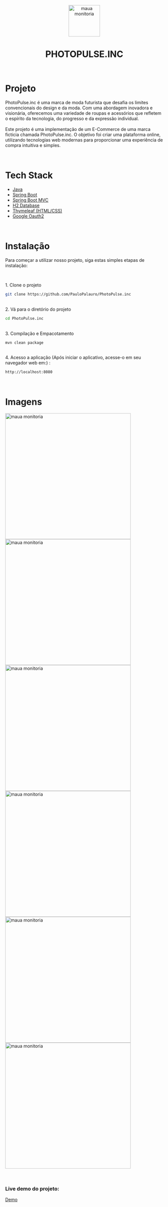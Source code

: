 <p align="center">
  <img src="https://i.imgur.com/kXy2i30.png" width="100" alt="maua monitoria" />
</p>

<h1 align="center">PHOTOPULSE.INC</h1>

<br>

# Projeto 
PhotoPulse.inc é uma marca de moda futurista que desafia os limites convencionais do design e da moda. Com uma abordagem inovadora e visionária, oferecemos uma variedade de roupas e acessórios que refletem o espírito da tecnologia, do progresso e da expressão individual.
<br>
<br>
Este projeto é uma implementação de um E-Commerce de uma marca ficticia chamada PhotoPulse.inc. O objetivo foi criar uma plataforma online, utilizando tecnologias web modernas para proporcionar uma experiência de compra intuitiva e simples.






<br>

# Tech Stack

- [Java](https://www.java.com/)
- [Spring Boot](https://spring.io/projects/spring-boot)
- [Spring Boot MVC](https://spring.io/guides/gs/serving-web-content)
- [H2 Database](https://www.h2database.com/)
- [Thymeleaf (HTML/CSS)](https://www.thymeleaf.org/)
- [Google Oauth2](https://developers.google.com/identity/protocols/oauth2?hl=pt-br)
<br>

# Instalação

Para começar a utilizar nosso projeto, siga estas simples etapas de instalação:

<br>

<p align="left">
1. Clone o projeto
<p></p>
  
```bash
git clone https://github.com/PauloPalauro/PhotoPulse.inc
```
</p>

<br>
2. Vá para o diretório do projeto
<p></p>

```bash
cd PhotoPulse.inc
```

<br>
3. Compilação e Empacotamento
<p></p>

```bash 
mvn clean package
```

<br>
4. Acesso a aplicação (Após iniciar o aplicativo, acesse-o em seu navegador web em:) :
<p></p>

```bash
http://localhost:8080

```
<br>



# Imagens

<img src="https://i.imgur.com/3LGd4Pn.png" width="400" alt="maua monitoria" /> <img src="https://i.imgur.com/iVQ0IUn.png" width="400" alt="maua monitoria" />
<img src="https://i.imgur.com/xSxLWPp.png" width="400" alt="maua monitoria" /> <img src="https://i.imgur.com/ARJTxoP.png" width="400" alt="maua monitoria" />
<img src="https://i.imgur.com/TTrltGY.png" width="400" alt="maua monitoria" /> <img src="https://i.imgur.com/eqqwo2K.png" width="400" alt="maua monitoria" />

<br>

<h3> Live demo do projeto: </h3>  

[Demo](https://drive.google.com/file/d/1fUl_wjncdxWRBDSKSY1DtO--uUtFflrC/view?usp=sharing)




